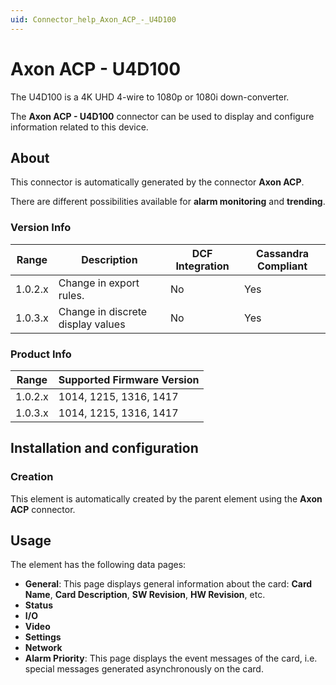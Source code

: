 ```yaml
---
uid: Connector_help_Axon_ACP_-_U4D100
---
```


# Axon ACP - U4D100

The U4D100 is a 4K UHD 4-wire to 1080p or 1080i down-converter.

The **Axon ACP - U4D100** connector can be used to display and configure information related to this device.

## About

This connector is automatically generated by the connector **Axon ACP**.

There are different possibilities available for **alarm monitoring** and **trending**.

### Version Info

| **Range** | **Description**                   | **DCF Integration** | **Cassandra Compliant** |
|------------------|-----------------------------------|---------------------|-------------------------|
| 1.0.2.x          | Change in export rules.           | No                  | Yes                     |
| 1.0.3.x          | Change in discrete display values | No                  | Yes                     |

### Product Info

| Range | Supported Firmware Version |
|------------------|-----------------------------|
| 1.0.2.x          | 1014, 1215, 1316, 1417      |
| 1.0.3.x          | 1014, 1215, 1316, 1417      |

## Installation and configuration

### Creation

This element is automatically created by the parent element using the **Axon ACP** connector.

## Usage

The element has the following data pages:

- **General**: This page displays general information about the card: **Card Name**, **Card Description**, **SW Revision**, **HW Revision**, etc.
- **Status**
- **I/O**
- **Video**
- **Settings**
- **Network**
- **Alarm Priority**: This page displays the event messages of the card, i.e. special messages generated asynchronously on the card.
